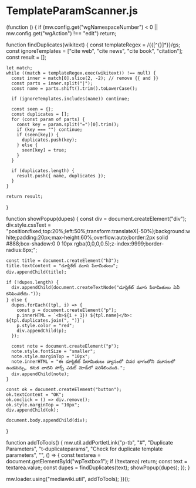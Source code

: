 # TemplateParamScanner.js
(function () {
  if (mw.config.get("wgNamespaceNumber") < 0 || mw.config.get("wgAction") !== "edit") return;

  function findDuplicates(wikitext) {
    const templateRegex = /{{[^{}]*}}/gs;
    const ignoreTemplates = ["cite web", "cite news", "cite book", "citation"];
    const result = [];

    let match;
    while ((match = templateRegex.exec(wikitext)) !== null) {
      const inner = match[0].slice(2, -2); // remove {{ and }}
      const parts = inner.split("|");
      const name = parts.shift().trim().toLowerCase();

      if (ignoreTemplates.includes(name)) continue;

      const seen = {};
      const duplicates = [];
      for (const param of parts) {
        const key = param.split("=")[0].trim();
        if (key === "") continue;
        if (seen[key]) {
          duplicates.push(key);
        } else {
          seen[key] = true;
        }
      }

      if (duplicates.length) {
        result.push({ name, duplicates });
      }
    }

    return result;
  }

  function showPopup(dupes) {
    const div = document.createElement("div");
    div.style.cssText = "position:fixed;top:20%;left:50%;transform:translateX(-50%);background:white;padding:20px;max-height:60%;overflow:auto;border:2px solid #888;box-shadow:0 0 10px rgba(0,0,0,0.5);z-index:9999;border-radius:8px;";
    
    const title = document.createElement("h3");
    title.textContent = "డూప్లికేట్ మూస పేరామితులు";
    div.appendChild(title);

    if (!dupes.length) {
      div.appendChild(document.createTextNode("డూప్లికేట్ మూస పేరామితులు ఏవీ కనిపించలేదు."));
    } else {
      dupes.forEach((tpl, i) => {
        const p = document.createElement("p");
        p.innerHTML = `<b>${i + 1}) ${tpl.name}</b>: ${tpl.duplicates.join(", ")}`;
        p.style.color = "red";
        div.appendChild(p);
      });

      const note = document.createElement("p");
      note.style.fontSize = "smaller";
      note.style.marginTop = "10px";
      note.innerHTML = "ఈ డూప్లికేట్ పేరామితులు వ్యాసంలో చివర భాగంలోని మూసలలో ఉండవచ్చు, కనుక వాటిని సోర్స్ ఎడిట్ మోడ్‌లో పరిశీలించండి.";
      div.appendChild(note);
    }

    const ok = document.createElement("button");
    ok.textContent = "OK";
    ok.onclick = () => div.remove();
    ok.style.marginTop = "10px";
    div.appendChild(ok);

    document.body.appendChild(div);
  }

  function addToTools() {
    mw.util.addPortletLink("p-tb", "#", "Duplicate Parameters", "t-duplicateparams", "Check for duplicate template parameters", "", () => {
      const textarea = document.getElementById("wpTextbox1");
      if (!textarea) return;
      const text = textarea.value;
      const dupes = findDuplicates(text);
      showPopup(dupes);
    });
  }

  mw.loader.using("mediawiki.util", addToTools);
})();
